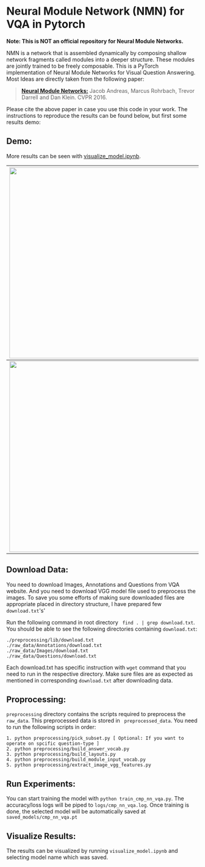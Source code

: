 Neural Module Network (NMN) for VQA in Pytorch
===================

**Note: This is NOT an official repository for Neural Module Networks.**

NMN is a network that is assembled dynamically by composing shallow network fragments called modules into a deeper structure. These modules are jointly trained to be freely composable. This is a PyTorch implementation of Neural Module Networks for Visual Question Answering. Most Ideas are directly taken from the following paper:


> **[Neural Module Networks:](http://arxiv.org/abs/1511.02799)** Jacob Andreas, Marcus Rohrbach, Trevor Darrell and Dan Klein. CVPR 2016.

Please cite the above paper in case you use this code in your work. The instructions to reproduce the results can be found below, but first some results demo:

Demo:
-----

More results can be seen with [visualize_model.ipynb]( https://github.com/HarshTrivedi/nmn-pytorch/blob/master/visualize_model.ipynb ).



<img src="https://raw.githubusercontent.com/HarshTrivedi/nmn-pytorch/master/README-Images/demo1.png" width="500">  | <img src="https://raw.githubusercontent.com/HarshTrivedi/nmn-pytorch/master/README-Images/demo2.png" width="500">
:------------------------------------------:|:-----------------------------------------:
<img src="https://raw.githubusercontent.com/HarshTrivedi/nmn-pytorch/master/README-Images/demo3.png" width="500">  | <img src="https://raw.githubusercontent.com/HarshTrivedi/nmn-pytorch/master/README-Images/demo4.png" width="500">




Download Data:
--------------

You need to download Images, Annotations and Questions from VQA website. And you need to download VGG model file used to preprocess the images. To save you some efforts of making sure downloaded files are appropriate placed in directory structure, I have prepared few ```download.txt```'s'

Run the following command in root directory ``` find . | grep download.txt```. You should be able to see the following directories containing ```download.txt```:

```
./preprocessing/lib/download.txt
./raw_data/Annotations/download.txt
./raw_data/Images/download.txt
./raw_data/Questions/download.txt
```

Each download.txt has specific instruction with ```wget``` command that you need to run in the respective directory. Make sure files are as expected as mentioned in corresponding ```download.txt``` after downloading data.


Proprocessing:
-------------

```preprocessing``` directory contains the scripts required to preprocess the ```raw_data```. This preprocessed data is stored in ``` preprocessed_data```. You need to run the following scripts in order:

```
1. python preprocessing/pick_subset.py [ Optional: If you want to operate on spcific question-type ]
2. python preprocessing/build_answer_vocab.py
3. python preprocessing/build_layouts.py 
4. python preprocessing/build_module_input_vocab.py
5. python preprocessing/extract_image_vgg_features.py
```


Run Experiments:
---------------

You can start training the model with ```python train_cmp_nn_vqa.py```. 
The accuracy/loss logs will be piped to ```logs/cmp_nn_vqa.log```. 
Once training is done, the selected model will be automatically saved at ```saved_models/cmp_nn_vqa.pt```


Visualize Results:
------------------

The results can be visualized by running ```visualize_model.ipynb``` and selecting model name which was saved.








